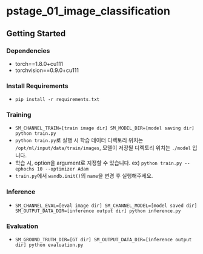 # pstage_01_image_classification

## Getting Started    
### Dependencies
- torch==1.8.0+cu111
- torchvision==0.9.0+cu111

### Install Requirements
- `pip install -r requirements.txt`

### Training
- `SM_CHANNEL_TRAIN=[train image dir] SM_MODEL_DIR=[model saving dir] python train.py`
- `python train.py`로 실행 시 학습 데이터 디렉토리 위치는 `/opt/ml/input/data/train/images`, 모델이 저장될 디렉토리 위치는 `./model` 입니다.
- 학습 시, option을 argument로 지정할 수 있습니다. ex) `python train.py --ephochs 10 --optimizer Adam`
- `train.py`에서 `wandb.init()`의 `name`을 변경 후 실행해주세요.

### Inference
- `SM_CHANNEL_EVAL=[eval image dir] SM_CHANNEL_MODEL=[model saved dir] SM_OUTPUT_DATA_DIR=[inference output dir] python inference.py`

### Evaluation
- `SM_GROUND_TRUTH_DIR=[GT dir] SM_OUTPUT_DATA_DIR=[inference output dir] python evaluation.py`
